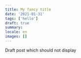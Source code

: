 ```yaml
---
title: My fancy title
date: '2021-01-31'
tags: ['hello']
draft: true
summary:
locale: en
images: []
---
```


Draft post which should not display
